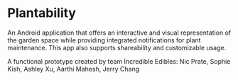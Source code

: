 # Plantability

An Android application that offers an interactive and visual representation of the garden space while providing integrated notifications for
plant maintenance. This app also supports shareability and customizable usage.


A functional prototype created by team Incredible Edibles: Nic Prate, Sophie Kish, Ashley Xu, Aarthi Mahesh, Jerry Chang
